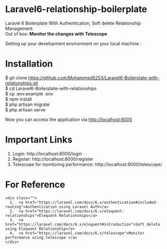 # Laravel6-relationship-boilerplate
 Laravel 6 Boilerplate With Authentication, Soft delete Relationship Management.
 <br />
 Out of box: <b> Monitor the changes with Telescope </b>
 
 Setting up your development environment on your local machine :

# Installation
<div class="highlight highlight-source-shell">

$ git clone https://github.com/Mohammed5253/Laravel6-Boilerplate-with-relationships.git <br/>
$ cd Laravel6-Boilerplate-with-relationships <br/>
$ cp .env.example .env <br/>
$ npm install <br/>
$ php artisan migrate <br/>
$ php artisan serve <br/>

</div>
Now you can access the application via <a href=http://localhost:8000>http://localhost:8000</a>

<br/>

# Important Links
1. Login: http://localhost:8000/login
2. Register: http://localhost:8000/register
3. Telescope for monitoring performance: http://localhost:8000/telescope/

# For Reference
    <div class="">
      1.  <a href="https://laravel.com/docs/6.x/authentication#included-routing">Authentication using Laravel Auth</a>
      2.  <a href="https://laravel.com/docs/6.x/eloquent-relationships">Elequent Relationships</a>
      3.  <a href="https://laravel.com/docs/6.x/eloquent#introduction">Soft delete using Elequent Relationship</a>
      4.  <a href="https://laravel.com/docs/6.x/telescope">Monitor performance using telescope </a>
    </div>
    
